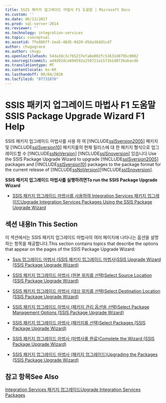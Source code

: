 ```yaml
---
title: SSIS 패키지 업그레이드 마법사 F1 도움말 | Microsoft Docs
ms.custom: ''
ms.date: 06/13/2017
ms.prod: sql-server-2014
ms.reviewer: ''
ms.technology: integration-services
ms.topic: conceptual
ms.assetid: 7fe886ff-1ea5-48d5-9d20-d5da36dd1cd7
author: chugugrace
ms.author: chugu
ms.openlocfilehash: 54da3dc3c765237efa8e002fc53631d8795c0082
ms.sourcegitcommit: ad4d92dce894592a259721a1571b1d8736abacdb
ms.translationtype: MT
ms.contentlocale: ko-KR
ms.lasthandoff: 08/04/2020
ms.locfileid: "87731876"
---
```

# <a name="ssis-package-upgrade-wizard-f1-help"></a><span data-ttu-id="4bb8d-102">SSIS 패키지 업그레이드 마법사 F1 도움말</span><span class="sxs-lookup"><span data-stu-id="4bb8d-102">SSIS Package Upgrade Wizard F1 Help</span></span>
  <span data-ttu-id="4bb8d-103">SSIS 패키지 업그레이드 마법사를 사용 하 여 [!INCLUDE[ssISversion2005](../includes/ssisversion2005-md.md)] 패키지 및 [!INCLUDE[ssISversion10](../includes/ssisversion10-md.md)] 패키지를의 현재 릴리스에 대 한 패키지 형식으로 업그레이드할 수 [!INCLUDE[ssNoVersion](../includes/ssnoversion-md.md)] [!INCLUDE[ssISnoversion](../includes/ssisnoversion-md.md)] 있습니다.</span><span class="sxs-lookup"><span data-stu-id="4bb8d-103">Use the SSIS Package Upgrade Wizard to upgrade [!INCLUDE[ssISversion2005](../includes/ssisversion2005-md.md)] packages and [!INCLUDE[ssISversion10](../includes/ssisversion10-md.md)] packages to the package format for the current release of [!INCLUDE[ssNoVersion](../includes/ssnoversion-md.md)][!INCLUDE[ssISnoversion](../includes/ssisnoversion-md.md)].</span></span>  
  
 <span data-ttu-id="4bb8d-104">**SSIS 패키지 업그레이드 마법사를 실행하려면**</span><span class="sxs-lookup"><span data-stu-id="4bb8d-104">**To run the SSIS Package Upgrade Wizard**</span></span>  
  
-   [<span data-ttu-id="4bb8d-105">SSIS 패키지 업그레이드 마법사를 사용하여 Integration Services 패키지 업그레이드</span><span class="sxs-lookup"><span data-stu-id="4bb8d-105">Upgrade Integration Services Packages Using the SSIS Package Upgrade Wizard</span></span>](install-windows/upgrade-integration-services-packages-using-the-ssis-package-upgrade-wizard.md)  
  
## <a name="in-this-section"></a><span data-ttu-id="4bb8d-106">섹션 내용</span><span class="sxs-lookup"><span data-stu-id="4bb8d-106">In This Section</span></span>  
 <span data-ttu-id="4bb8d-107">이 섹션에서는 SSIS 패키지 업그레이드 마법사의 여러 페이지에 나타나는 옵션을 설명하는 항목을 제공합니다.</span><span class="sxs-lookup"><span data-stu-id="4bb8d-107">This section contains topics that describe the options that appear on the pages of the SSIS Package Upgrade Wizard:</span></span>  
  
-   [<span data-ttu-id="4bb8d-108">Ssis 업그레이드 마법사 &#40;SSIS 패키지 업그레이드 마법사&#41;</span><span class="sxs-lookup"><span data-stu-id="4bb8d-108">SSIS Upgrade Wizard &#40;SSIS Package Upgrade Wizard&#41;</span></span>](../../2014/integration-services/ssis-upgrade-wizard-ssis-package-upgrade-wizard.md)  
  
-   [<span data-ttu-id="4bb8d-109">SSIS 패키지 업그레이드 마법사 &#40;원본 위치를 선택&#41;</span><span class="sxs-lookup"><span data-stu-id="4bb8d-109">Select Source Location &#40;SSIS Package Upgrade Wizard&#41;</span></span>](../../2014/integration-services/select-source-location-ssis-package-upgrade-wizard.md)  
  
-   [<span data-ttu-id="4bb8d-110">SSIS 패키지 업그레이드 마법사 &#40;대상 위치를 선택&#41;</span><span class="sxs-lookup"><span data-stu-id="4bb8d-110">Select Destination Location &#40;SSIS Package Upgrade Wizard&#41;</span></span>](../../2014/integration-services/select-destination-location-ssis-package-upgrade-wizard.md)  
  
-   [<span data-ttu-id="4bb8d-111">SSIS 패키지 업그레이드 마법사 &#40;패키지 관리 옵션을 선택&#41;</span><span class="sxs-lookup"><span data-stu-id="4bb8d-111">Select Package Management Options &#40;SSIS Package Upgrade Wizard&#41;</span></span>](../../2014/integration-services/select-package-management-options-ssis-package-upgrade-wizard.md)  
  
-   [<span data-ttu-id="4bb8d-112">SSIS 패키지 업그레이드 마법사 &#40;패키지를 선택&#41;</span><span class="sxs-lookup"><span data-stu-id="4bb8d-112">Select Packages &#40;SSIS Package Upgrade Wizard&#41;</span></span>](../../2014/integration-services/select-packages-ssis-package-upgrade-wizard.md)  
  
-   [<span data-ttu-id="4bb8d-113">SSIS 패키지 업그레이드 마법사 &#40;마법사를 완료&#41;</span><span class="sxs-lookup"><span data-stu-id="4bb8d-113">Complete the Wizard &#40;SSIS Package Upgrade Wizard&#41;</span></span>](../../2014/integration-services/complete-the-wizard-ssis-package-upgrade-wizard.md)  
  
-   [<span data-ttu-id="4bb8d-114">SSIS 패키지 업그레이드 마법사 &#40;패키지 업그레이드&#41;</span><span class="sxs-lookup"><span data-stu-id="4bb8d-114">Upgrading the Packages &#40;SSIS Package Upgrade Wizard&#41;</span></span>](../../2014/integration-services/upgrading-the-packages-ssis-package-upgrade-wizard.md)  
  
## <a name="see-also"></a><span data-ttu-id="4bb8d-115">참고 항목</span><span class="sxs-lookup"><span data-stu-id="4bb8d-115">See Also</span></span>  
 [<span data-ttu-id="4bb8d-116">Integration Services 패키지 업그레이드</span><span class="sxs-lookup"><span data-stu-id="4bb8d-116">Upgrade Integration Services Packages</span></span>](install-windows/upgrade-integration-services-packages.md)  
  
  
